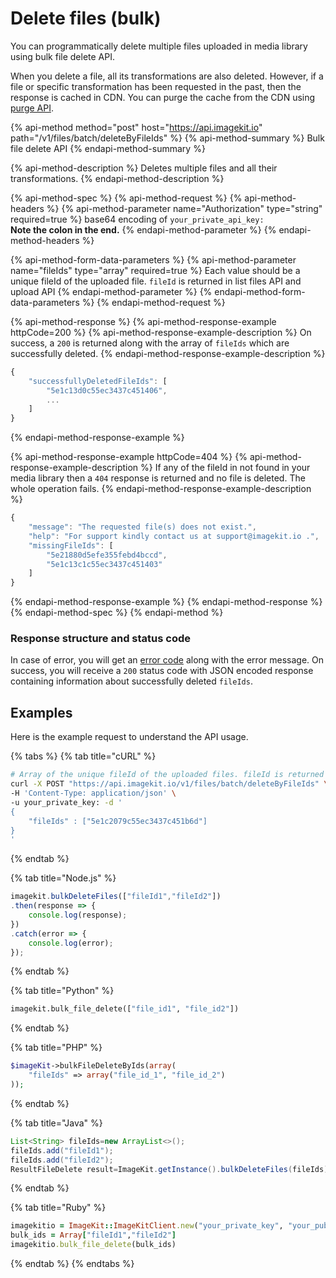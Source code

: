 # Delete files \(bulk\)

You can programmatically delete multiple files uploaded in media library using bulk file delete API.

When you delete a file, all its transformations are also deleted. However, if a file or specific transformation has been requested in the past, then the response is cached in CDN. You can purge the cache from the CDN using [purge API](purge-cache.md).

{% api-method method="post" host="https://api.imagekit.io" path="/v1/files/batch/deleteByFileIds" %}
{% api-method-summary %}
Bulk file delete API
{% endapi-method-summary %}

{% api-method-description %}
Deletes multiple files and all their transformations.
{% endapi-method-description %}

{% api-method-spec %}
{% api-method-request %}
{% api-method-headers %}
{% api-method-parameter name="Authorization" type="string" required=true %}
base64 encoding of `your_private_api_key:`  
**Note the colon in the end.**
{% endapi-method-parameter %}
{% endapi-method-headers %}

{% api-method-form-data-parameters %}
{% api-method-parameter name="fileIds" type="array" required=true %}
Each value should be a unique fileId of the uploaded file. `fileId` is returned in list files API and upload API
{% endapi-method-parameter %}
{% endapi-method-form-data-parameters %}
{% endapi-method-request %}

{% api-method-response %}
{% api-method-response-example httpCode=200 %}
{% api-method-response-example-description %}
On success, a `200` is returned along with the array of `fileIds` which are successfully deleted.
{% endapi-method-response-example-description %}

```javascript
{
    "successfullyDeletedFileIds": [
        "5e1c13d0c55ec3437c451406",
        ...
    ]
}
```
{% endapi-method-response-example %}

{% api-method-response-example httpCode=404 %}
{% api-method-response-example-description %}
If any of the fileId in not found in your media library then a `404` response is returned and no file is deleted. The whole operation fails.
{% endapi-method-response-example-description %}

```javascript
{
    "message": "The requested file(s) does not exist.",
    "help": "For support kindly contact us at support@imagekit.io .",
    "missingFileIds": [
        "5e21880d5efe355febd4bccd",
        "5e1c13c1c55ec3437c451403"
    ]
}
```
{% endapi-method-response-example %}
{% endapi-method-response %}
{% endapi-method-spec %}
{% endapi-method %}

### Response structure and status code

In case of error, you will get an [error code](../api-introduction/#error-codes) along with the error message. On success, you will receive a `200` status code with JSON encoded response containing information about successfully deleted `fileIds`.

## Examples

Here is the example request to understand the API usage.

{% tabs %}
{% tab title="cURL" %}
```bash
# Array of the unique fileId of the uploaded files. fileId is returned in response of list files API and upload API.
curl -X POST "https://api.imagekit.io/v1/files/batch/deleteByFileIds" \
-H 'Content-Type: application/json' \
-u your_private_key: -d '
{
	"fileIds" : ["5e1c2079c55ec3437c451b6d"]
}
'
```
{% endtab %}

{% tab title="Node.js" %}
```javascript
imagekit.bulkDeleteFiles(["fileId1","fileId2"])
.then(response => {
    console.log(response);
})
.catch(error => {
    console.log(error);
});
```
{% endtab %}

{% tab title="Python" %}
```python
imagekit.bulk_file_delete(["file_id1", "file_id2"])
```
{% endtab %}

{% tab title="PHP" %}
```php
$imageKit->bulkFileDeleteByIds(array(
    "fileIds" => array("file_id_1", "file_id_2")
));
```
{% endtab %}

{% tab title="Java" %}
```java
List<String> fileIds=new ArrayList<>();
fileIds.add("fileId1");
fileIds.add("fileId2");
ResultFileDelete result=ImageKit.getInstance().bulkDeleteFiles(fileIds);
```
{% endtab %}

{% tab title="Ruby" %}
```ruby
imagekitio = ImageKit::ImageKitClient.new("your_private_key", "your_public_key", "your_url_endpoint")
bulk_ids = Array["fileId1","fileId2"]
imagekitio.bulk_file_delete(bulk_ids)
```
{% endtab %}
{% endtabs %}

